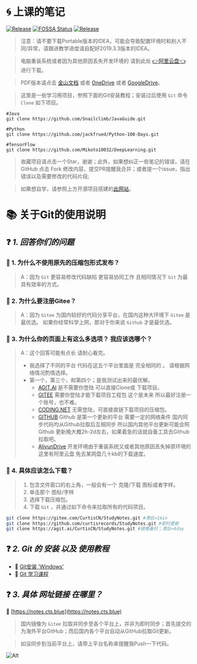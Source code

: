# 🌀 上课的笔记
<a href="https://github.com/curtisrecords/StudyNotes"><img alt="Release" src="https://img.shields.io/badge/CurtisRecords-StudyNotes-black"></a>
[![FOSSA Status](https://app.fossa.com/api/projects/git%2Bgithub.com%2Fcurtisrecords%2FStudyNotes.svg?type=small)](https://app.fossa.com/projects/git%2Bgithub.com%2Fcurtisrecords%2FStudyNotes?ref=badge_small)
<a href="https://github.com/curtisrecords/StudyNotes"><img alt="Release" src="https://img.shields.io/badge/Lisence-Apache%202.0%20%2F%20Anti%20996-black"></a>

> 注意：请不要下载Portable版本的IDEA，可能会导致配置环境时和别人不同/异常，请跟进教学进度请自配好2019.3.3版本的IDEA。

> 电脑重装系统或者因为其他原因丢失开发环境的 请到此处 [👉阿里云盘👈](https://alist.cts.blue) 进行下载。

> PDF版本请点击 [金山文档](https://kdocs.cn/l/svo2MfPw10WR) 或者 [OneDrive](https://1drv.ms/b/s!AoGkv01Rkw7qg81Wm7SkOwclFU3bsw) 或者 [GoogleDrive](https://drive.google.com/file/d/1n2nNNcprqHeoKWHIYhAqkQ0vh366FKUY/view?usp=sharing)。

> 这里是一些学习用项目，参照下面的Git安装教程；安装过后使用 `Git` 命令 `Clone` 如下项目。

```text
#Java
git clone https://github.com/Snailclimb/JavaGuide.git

#Python
git clone https://github.com/jackfrued/Python-100-Days.git

#TensorFlow
git clone https://github.com/Mikoto10032/DeepLearning.git
```

> 收藏项目请点击一个Star，谢谢；此外，如果想纠正一些笔记的错误，请在 GitHub 点击 Fork 修改内容，提交PR提醒我合并；或者提一个issue，指出错误以及需要修改的代码片段;

> 如果想自学，请参照上方开源项目搭建的[此网站](https://javaguide.cn/)。

# 📚 关于Git的使用说明

## ❓ *1. 回答你们的问题* 

### 📄 1. 为什么不使用原先的压缩包形式发布？

> A：因为 `Git` 更容易修改代码缺陷 更容易协同工作 且相同情况下 `Git` 为最具有效率的方式。


### 📄 2. 为什么要注册Gitee？

> A：因为 `Gitee` 为国内较好的代码分享平台，在国内这种大环境下 `Gitee` 是最优选。
如果你经常科学上网，那对于你来说 `Github` 才是最优选。


### 📄 3. 为什么你的页面上有这么多选项？ 我应该选哪个？

> A：这个回答可能有点长 请耐心看完。
> - 我选择了不同的平台 代码在这五个平台里面是 完全相同的 。
   请根据网络情况酌情选择。
> - 第一个，第三个，和第四个；是我测试出来的最优解。
>   - [AGIT.AI](https://agit.ai/CurtisCN/StudyNotes) 是不需要你登陆 可以直接Clone或 下载项目。
>   - [GITEE](https://gitee.com/CurtisCN/StudyNotes) 需要你登陆才能下载项目工程包 这个是未来 所以最好注册一个账号，也不难。
>   - [CODING.NET](https://curtiscn.coding.net/p/Notes/d/StudyNotes/git/archive/main/?download=true) 无需登陆，可直接直链下载项目的压缩包。
>   - [GITHUB](https://github.com/curtisrecords/StudyNotes) Github 是第一个更新的平台 需要一定的网络条件 国内同步代码均从Github拉取后互相同步 所以国内其他平台更新可能会照 Github 更新晚大概2h-2d左右，如果着急的话就自备工具去Github拉取吧。
>   - [AliyunDrive](https://alist.cts.blue) 开发环境由于重装系统又或者其他原因丢失掉原环境的 这里有阿里云盘 免去某网盘几十kb的下载速度。


### 📄 4. 具体应该怎么下载？

> 1. 包含文件窗口的右上角，一般会有一个 克隆/下载 图标或者字样。
> 2. 单击那个 图标/字样
> 3. 选择下载压缩包。
> 4. 下载 `Git` ，并通过如下命令来拉取所有的代码项目。


```Bash
git clone https://gitee.com/CurtisCN/StudyNotes.git #滞后≈1min
git clone https://github.com/curtisrecords/StudyNotes.git #即时更新
git clone https://agit.ai/CurtisCN/StudyNotes.git #镜像备份；滞后≈4day
```


## ❓ *2. Git 的 安装 以及 使用教程* 

 - 🔗 [Git安装 'Windows'](https://www.cnblogs.com/ximiaomiao/p/7140456.html)
 - 🔗 [Git 学习课程](https://oschina.gitee.io/learn-git-branching/)

## ❓ *3. 具体 网址链接 在哪里？* 

🔗 [https://notes.cts.blue](https://notes.cts.blue)

> 国内镜像为 `Gitee` 拉取并同步至各个平台上，并非为即时同步；首先提交的为海外平台GitHub；而后国内各个平台自动从GitHub拉取Git更新。

> 如没同步到当前平台上，请带上平台名称来提醒我Push一下代码。

![Alt](https://repobeats.axiom.co/api/embed/cca4c9d5ada2846fc0617f51fb43d5e8ff18f456.svg "Repobeats analytics image")
